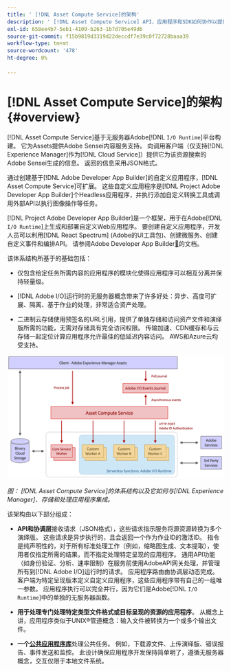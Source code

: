 ```yaml
---
title: ' [!DNL Asset Compute Service]的架构'
description: ' [!DNL Asset Compute Service] API、应用程序和SDK如何协作以提供云原生资产处理服务。'
exl-id: 658ee4b7-5eb1-4109-b263-1b7d705e49d6
source-git-commit: f15b9819d3319d22deccdf7e39c0f72728baaa39
workflow-type: tm+mt
source-wordcount: '478'
ht-degree: 0%

---
```


# [!DNL Asset Compute Service]的架构 {#overview}

[!DNL Asset Compute Service]基于无服务器Adobe[!DNL `I/O Runtime`]平台构建。 它为Assets提供Adobe Sensei内容服务支持。 向调用客户端（仅支持[!DNL Experience Manager]作为[!DNL Cloud Service]）提供它为该资源搜索的Adobe Sensei生成的信息。 返回的信息采用JSON格式。

通过创建基于[!DNL Adobe Developer App Builder]的自定义应用程序，[!DNL Asset Compute Service]可扩展。 这些自定义应用程序是[!DNL Project Adobe Developer App Builder]个Headless应用程序，并执行添加自定义转换工具或调用外部API以执行图像操作等任务。

[!DNL Project Adobe Developer App Builder]是一个框架，用于在Adobe[!DNL `I/O Runtime`]上生成和部署自定义Web应用程序。 要创建自定义应用程序，开发人员可以利用[!DNL React Spectrum] (Adobe的UI工具包)、创建微服务、创建自定义事件和编排API。 请参阅Adobe Developer App Builder[&#128279;](https://developer.adobe.com/app-builder/docs/overview)的文档。

该体系结构所基于的基础包括：

* 仅包含给定任务所需内容的应用程序的模块化使得应用程序可以相互分离并保持轻量级。

* [!DNL Adobe I/O]运行时的无服务器概念带来了许多好处：异步、高度可扩展、隔离、基于作业的处理，非常适合资产处理。

* 二进制云存储使用预签名的URL引用，提供了单独存储和访问资产文件和演绎版所需的功能，无需对存储具有完全访问权限。 传输加速、CDN缓存和与云存储一起定位计算应用程序允许最佳的低延迟内容访问。 AWS和Azure云均受支持。

![Asset compute服务的架构](assets/architecture-diagram.png)

*图： [!DNL Asset Compute Service]的体系结构以及它如何与[!DNL Experience Manager]、存储和处理应用程序集成。*

该架构由以下部分组成：

* **API和协调层**&#x200B;接收请求（JSON格式），这些请求指示服务将源资源转换为多个演绎版。 这些请求是异步执行的，且会返回一个作为作业ID的激活ID。 指令是纯声明性的，对于所有标准处理工作（例如，缩略图生成、文本提取），使用者仅指定所需的结果，而不指定处理特定呈现的应用程序。 通用API功能（如身份验证、分析、速率限制）在服务前使用AdobeAPI网关处理，并管理所有到[!DNL Adobe I/O]运行时的请求。 应用程序路由由协调层动态完成。 客户端为特定呈现版本定义自定义应用程序，这些应用程序带有自己的一组唯一参数。 应用程序执行可以完全并行，因为它们是Adobe[!DNL `I/O Runtime`]中的单独的无服务器函数。

* **用于处理专门处理特定类型文件格式或目标呈现的资源的应用程序**。 从概念上讲，应用程序类似于UNIX®管道概念：输入文件被转换为一个或多个输出文件。

* **一个[公共应用程序库](https://github.com/adobe/asset-compute-sdk)**&#x200B;处理公共任务。 例如，下载源文件、上传演绎版、错误报告、事件发送和监控。 此设计确保应用程序开发保持简单明了，遵循无服务器概念，交互仅限于本地文件系统。

<!-- TBD:

* About the YAML file?
* minimize description to custom applications
* remove all internal stuff (e.g. Photoshop application, API Gateway) from text and diagram
* update diagram to focus on 3rd party custom applications ONLY
* Explain important transactions/handshakes?
* Flow of assets/control? See the illustration on the Nui diagrams wiki.
* Illustrations. See the SVG shared by Alex.
* Exceptions? Limitations? Call-outs? Gotchas?
* Do we want to add what basic processing is not available currently, that is expected by existing AEM customers?
-->
